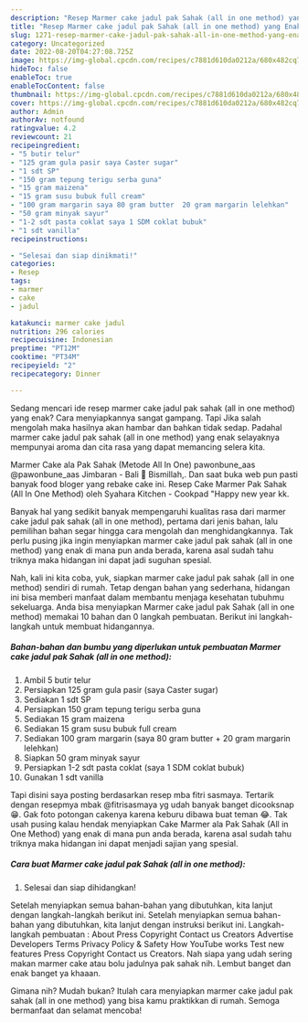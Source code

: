 ```yaml
---
description: "Resep Marmer cake jadul pak Sahak (all in one method) yang Enak Banget"
title: "Resep Marmer cake jadul pak Sahak (all in one method) yang Enak Banget"
slug: 1271-resep-marmer-cake-jadul-pak-sahak-all-in-one-method-yang-enak-banget
category: Uncategorized
date: 2022-08-20T04:27:08.725Z
image: https://img-global.cpcdn.com/recipes/c7881d610da0212a/680x482cq70/marmer-cake-jadul-pak-sahak-all-in-one-method-foto-resep-utama.jpg
hideToc: false
enableToc: true
enableTocContent: false
thumbnail: https://img-global.cpcdn.com/recipes/c7881d610da0212a/680x482cq70/marmer-cake-jadul-pak-sahak-all-in-one-method-foto-resep-utama.jpg
cover: https://img-global.cpcdn.com/recipes/c7881d610da0212a/680x482cq70/marmer-cake-jadul-pak-sahak-all-in-one-method-foto-resep-utama.jpg
author: Admin
authorAv: notfound
ratingvalue: 4.2
reviewcount: 21
recipeingredient:
- "5 butir telur"
- "125 gram gula pasir saya Caster sugar"
- "1 sdt SP"
- "150 gram tepung terigu serba guna"
- "15 gram maizena"
- "15 gram susu bubuk full cream"
- "100 gram margarin saya 80 gram butter  20 gram margarin lelehkan"
- "50 gram minyak sayur"
- "1-2 sdt pasta coklat saya 1 SDM coklat bubuk"
- "1 sdt vanilla"
recipeinstructions:

- "Selesai dan siap dinikmati!"
categories:
- Resep
tags:
- marmer
- cake
- jadul

katakunci: marmer cake jadul 
nutrition: 296 calories
recipecuisine: Indonesian
preptime: "PT12M"
cooktime: "PT34M"
recipeyield: "2"
recipecategory: Dinner

---
```



Sedang mencari ide resep marmer cake jadul pak sahak (all in one method) yang enak? Cara menyiapkannya sangat gampang. Tapi Jika salah mengolah maka hasilnya akan hambar dan bahkan tidak sedap. Padahal marmer cake jadul pak sahak (all in one method) yang enak selayaknya mempunyai aroma dan cita rasa yang dapat memancing selera kita.


Marmer Cake ala Pak Sahak (Metode All In One) pawonbune_aas @pawonbune_aas Jimbaran - Bali 💐 Bismillah,. Dan saat buka web pun pasti banyak food bloger yang rebake cake ini. Resep Cake Marmer Pak Sahak (All In One Method) oleh Syahara Kitchen - Cookpad &#34;Happy new year kk.

Banyak hal yang sedikit banyak mempengaruhi kualitas rasa dari marmer cake jadul pak sahak (all in one method), pertama dari jenis bahan, lalu pemilihan bahan segar hingga cara mengolah dan menghidangkannya. Tak perlu pusing jika ingin menyiapkan marmer cake jadul pak sahak (all in one method) yang enak di mana pun anda berada, karena asal sudah tahu triknya maka hidangan ini dapat jadi suguhan spesial.


Nah, kali ini kita coba, yuk, siapkan marmer cake jadul pak sahak (all in one method) sendiri di rumah. Tetap dengan bahan yang sederhana, hidangan ini bisa memberi manfaat dalam membantu menjaga kesehatan tubuhmu sekeluarga. Anda bisa menyiapkan Marmer cake jadul pak Sahak (all in one method) memakai 10 bahan dan 0 langkah pembuatan. Berikut ini langkah-langkah untuk membuat hidangannya.

<!--inarticleads1-->

##### Bahan-bahan dan bumbu yang diperlukan untuk pembuatan Marmer cake jadul pak Sahak (all in one method):

1. Ambil 5 butir telur
1. Persiapkan 125 gram gula pasir (saya Caster sugar)
1. Sediakan 1 sdt SP
1. Persiapkan 150 gram tepung terigu serba guna
1. Sediakan 15 gram maizena
1. Sediakan 15 gram susu bubuk full cream
1. Sediakan 100 gram margarin (saya 80 gram butter + 20 gram margarin lelehkan)
1. Siapkan 50 gram minyak sayur
1. Persiapkan 1-2 sdt pasta coklat (saya 1 SDM coklat bubuk)
1. Gunakan 1 sdt vanilla


Tapi disini saya posting berdasarkan resep mba fitri sasmaya. Tertarik dengan resepmya mbak @fitrisasmaya yg udah banyak banget dicooksnap 😁. Gak foto potongan cakenya karena keburu dibawa buat teman 😂. Tak usah pusing kalau hendak menyiapkan Cake Marmer ala Pak Sahak (All in One Method) yang enak di mana pun anda berada, karena asal sudah tahu triknya maka hidangan ini dapat menjadi sajian yang spesial. 

<!--inarticleads2-->

##### Cara buat Marmer cake jadul pak Sahak (all in one method):


1. Selesai dan siap dihidangkan!

Setelah menyiapkan semua bahan-bahan yang dibutuhkan, kita lanjut dengan langkah-langkah berikut ini. Setelah menyiapkan semua bahan-bahan yang dibutuhkan, kita lanjut dengan instruksi berikut ini. Langkah-langkah pembuatan : About Press Copyright Contact us Creators Advertise Developers Terms Privacy Policy &amp; Safety How YouTube works Test new features Press Copyright Contact us Creators. Nah siapa yang udah sering makan marmer cake atau bolu jadulnya pak sahak nih. Lembut banget dan enak banget ya khaaan. 

Gimana nih? Mudah bukan? Itulah cara menyiapkan marmer cake jadul pak sahak (all in one method) yang bisa kamu praktikkan di rumah. Semoga bermanfaat dan selamat mencoba!
